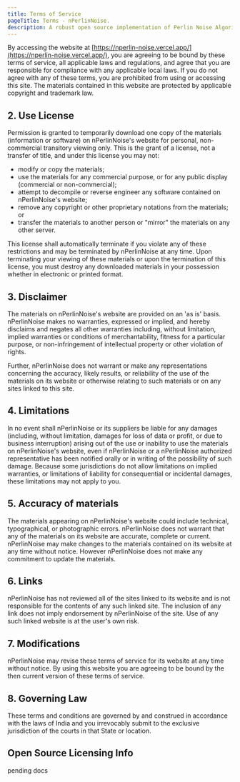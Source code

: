 ```yaml
---
title: Terms of Service
pageTitle: Terms - nPerlinNoise.
description: A robust open source implementation of Perlin Noise Algorithm for N-Dimensions.
---
```



By accessing the website at [https://nperlin-noise.vercel.app/](https://nperlin-noise.vercel.app/), you are agreeing to be bound by these terms of service, all applicable laws and regulations, and agree that you are responsible for compliance with any applicable local laws. If you do not agree with any of these terms, you are prohibited from using or accessing this site. The materials contained in this website are protected by applicable copyright and
trademark law.

## 2. Use License

Permission is granted to temporarily download one copy of the materials (information or software) on nPerlinNoise's website for personal, non-commercial transitory viewing only. This is the grant of a license, not a transfer of title, and under this license you may not:

- modify or copy the materials;
- use the materials for any commercial purpose, or for any public display (commercial or non-commercial);
- attempt to decompile or reverse engineer any software contained on nPerlinNoise's website;
- remove any copyright or other
  proprietary notations from the materials; or
- transfer the materials to another person or "mirror" the materials on any other server.

This license shall automatically terminate if you violate any of these restrictions and may be terminated by nPerlinNoise at any time. Upon terminating your viewing of these materials or upon the termination of this license, you must destroy any downloaded materials in your possession whether in electronic or printed format.

## 3. Disclaimer

The materials on nPerlinNoise's website are provided on an 'as is' basis. nPerlinNoise makes no warranties, expressed or implied, and hereby disclaims and negates all other warranties including, without limitation, implied warranties or conditions of merchantability, fitness for a particular purpose, or non-infringement of intellectual property or other violation of rights.

Further, nPerlinNoise does not warrant or make any representations concerning the accuracy, likely results, or reliability of the use of the materials on its website or otherwise relating to such materials or on any sites linked to this site.

## 4. Limitations

In no event shall nPerlinNoise or its suppliers be liable for any damages (including, without limitation, damages for loss of data or profit, or due to business interruption) arising out of the use or inability to use the materials on nPerlinNoise's website, even if nPerlinNoise or a nPerlinNoise authorized representative has been notified orally or in writing of the possibility of such damage. Because some jurisdictions do not allow limitations on implied warranties, or limitations of liability for consequential or incidental damages, these limitations may not apply to you.

## 5. Accuracy of materials

The materials appearing on nPerlinNoise's website could include technical, typographical, or photographic errors. nPerlinNoise does not warrant that any of the materials on its website are accurate, complete or current. nPerlinNoise may make changes to the materials contained on its website at any time without notice. However nPerlinNoise does not make any commitment to update the materials.

## 6. Links

nPerlinNoise has not reviewed all of the sites linked to its website and is not responsible for the contents of any such linked site. The inclusion of any link does not imply endorsement by nPerlinNoise of the site. Use of any such linked website is at the user's own risk.

## 7. Modifications

nPerlinNoise may revise these terms of service for its website at any time without notice. By using this website you are agreeing to be bound by the then current version of these terms of service.

## 8. Governing Law

These terms and conditions are governed by and construed in accordance with the laws of India and you irrevocably submit to the exclusive jurisdiction of the courts in that State or location.

## Open Source Licensing Info

pending docs
